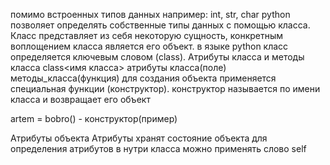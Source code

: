 помимо встроенных типов данных 
например: int, str, char
python позволяет определять собственные типы данных  с помощью класса. Класс представляет из себя некоторую сущность, конкретным воплощением класса является его объект. в языке python класс определяется ключевым словом (class). Атрибуты класса и методы класса
	class<имя класса>
	атрибуты класса(поле)
	методы_класса(функция)
для создания объекта применяется специальная функции (конструктор). конструктор называется по имени класса и возвращает его объект


artem = bobro() - конструктор(пример)

Атрибуты объекта 
Атрибуты хранят состояние объекта для определения атрибутов в нутри класса можно применять слово self
